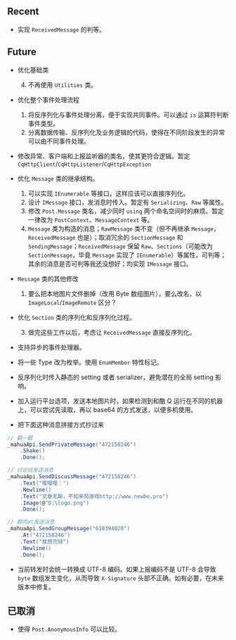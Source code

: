 ﻿## Recent
- 实现 `ReceivedMessage` 的判等。

## Future
- 优化基础类

	4. 不再使用 `Utilities` 类。

- 优化整个事件处理流程

    1. 将反序列化与事件处理分离，便于实现共同事件。可以通过 `is` 运算符判断事件类型。
    2. 分离数据传输、反序列化及业务逻辑的代码，使得在不同阶段发生的异常可以由不同事件处理。

- 修改异常、客户端和上报监听器的类名，使其更符合逻辑。暂定 `CqHttpClient`/`CqHttpListener`/`CqHttpException`
- 优化 `Message` 类的继承结构。

    1. 可以实现 `IEnumerable` 等接口，这样应该可以直接序列化。
	2. 设计 `IMessage` 接口，发消息时传入。暂定有 `Serializing`、`Raw` 等属性。
	3. 修改 `Post.Message` 类名，减少同时 `using` 两个命名空间时的麻烦。暂定一律改为 `PostContext`、`MessageContext` 等。
	4. `Message` 类为构造的消息；`RawMessage` 类不变（但不再继承 `Message`，`ReceivedMessage` 也是）；取消冗余的 `SectionMessage` 和 `SendingMessage`；`ReceivedMessage` 保留 `Raw`、`Sections`（可能改为 `SectionMessage`，毕竟 `Message` 实现了 `IEnumerable`）等属性，可判等；其余的消息是否可判等我还没想好；均实现 `IMessage` 接口。

- `Message` 类的其他修改

    1. 要么把本地图片文件删掉（改用 Byte 数组图片），要么改名，以 `ImageLocal`/`ImageRemote` 区分？

- 优化 `Section` 类的序列化和反序列化过程。

	3. 做完这些工作以后，考虑让 `ReceivedMessage` 直接反序列化。

- 支持异步的事件处理器。
- 将一些 Type 改为枚举。使用 `EnumMember` 特性标记。
- 反序列化时传入静态的 setting 或者 serializer，避免潜在的全局 setting 影响。

- 加入运行平台选项，发送本地图片时，如果检测到和酷 Q 运行在不同的机器上，可以尝试先读取，再以 base64 的方式发送，以便多机使用。

- 把下面这种消息拼接方式抄过来
```C#
// 戳一戳
_mahuaApi.SendPrivateMessage("472158246")
    .Shake()
    .Done();

// 讨论组发送消息
_mahuaApi.SendDiscussMessage("472158246")
    .Text("嘤嘤嘤：")
    .Newline()
    .Text("文章无聊，不如来局游戏http://www.newbe.pro")
    .Image(@"D:\logo.png")
    .Done();

// 群内at发送消息
_mahuaApi.SendGroupMessage("610394020")
    .At("472158246")
    .Text("我想充钱")
    .Newline()
    .Done();
```

- 当前转发时会统一转换成 UTF-8 编码。如果上报编码不是 UTF-8 会导致 `byte` 数组发生变化，从而导致 `X-Signature` 头部不正确。如有必要，在未来版本中修复。

## 已取消
- 使得 `Post.AnonymousInfo` 可以比较。